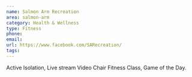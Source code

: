 ```yaml
---
name: Salmon Arm Recreation
area: salmon-arm
category: Health & Wellness
type: Fitness
phone:
email:
url: https://www.facebook.com/SARecreation/
tags:
---
```


Active Isolation,  Live stream Video Chair Fitness Class, Game of the Day.

